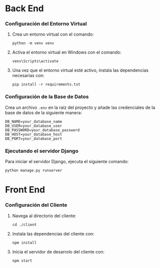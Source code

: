 # Back End
### Configuración del Entorno Virtual
1. Crea un entorno virtual con el comando:
   ```
   python -m venv venv
   ```

2. Activa el entorno virtual en Windows con el comando:     
    ```
    venv\Scripts\activate
    ```
3. Una vez que el entorno virtual esté activo, instala las dependencias necesarias con:
    ```
    pip install -r requirements.txt
    ```

### Configuración de la Base de Datos
Crea un archivo `.env` en la raíz del proyecto y añade las credenciales de la base de datos de la siguiente manera:
```
DB_NAME=your_database_name
DB_USER=your_database_user
DB_PASSWORD=your_database_password
DB_HOST=your_database_host
DB_PORT=your_database_port
```
### Ejecutando el servidor Django
Para iniciar el servidor Django, ejecuta el siguiente comando:
```
python manage.py runserver
```
# Front End
### Configuración del Cliente
1. Navega al directorio del cliente:
    ```
    cd ./client
    ```
2. Instala las dependencias del cliente con:
    ```
    npm install
    ```
3. Inicia el servidor de desarrolo del cliente con:
    ```
    npm start
    ```